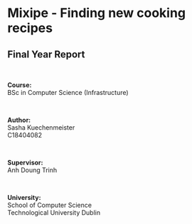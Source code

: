 # Mixipe - Finding new cooking recipes  

## Final Year Report

<br>

**Course:** <br>
BSc in Computer Science (Infrastructure)  

<br>

**Author:** <br>
Sasha Kuechenmeister <br>
C18404082   

<br>

**Supervisor:** <br>
Anh Doung Trinh  

<br>

**University:** <br>
School of Computer Science   <br>
Technological University Dublin  
